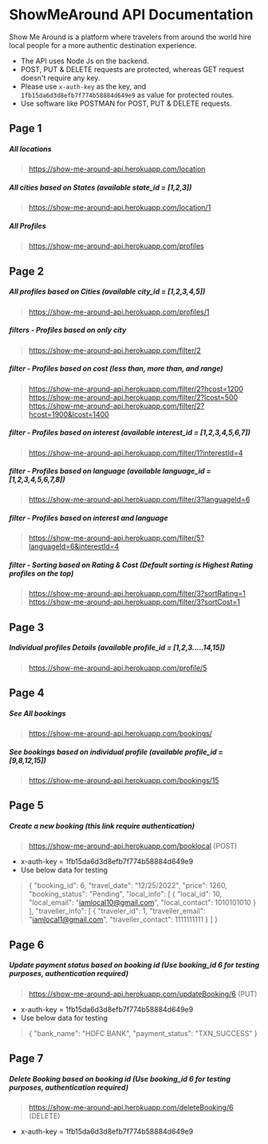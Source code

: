 # ShowMeAround API Documentation
Show Me Around is a platform where travelers from around the world hire local people for a more authentic destination experience.
- The API uses Node Js on the backend.
- POST, PUT & DELETE requests are protected, whereas GET request doesn't require any key.
- Please use `x-auth-key` as the key,  and `1fb15da6d3d8efb7f774b58884d649e9` as value for protected routes.
- Use software like POSTMAN for POST, PUT & DELETE requests.

## Page 1
##### All locations
> https://show-me-around-api.herokuapp.com/location
##### All cities based on States (available state_id = [1,2,3])
> https://show-me-around-api.herokuapp.com/location/1
##### All Profiles
> https://show-me-around-api.herokuapp.com/profiles

## Page 2
##### All profiles based on Cities (available city_id = [1,2,3,4,5])
> https://show-me-around-api.herokuapp.com/profiles/1
##### filters - Profiles based on only city
> https://show-me-around-api.herokuapp.com/filter/2
##### filter - Profiles based on cost (less than, more than, and range)
> https://show-me-around-api.herokuapp.com/filter/2?hcost=1200
> https://show-me-around-api.herokuapp.com/filter/2?lcost=500
> https://show-me-around-api.herokuapp.com/filter/2?hcost=1900&lcost=1400

##### filter - Profiles based on interest (available interest_id = [1,2,3,4,5,6,7])
> https://show-me-around-api.herokuapp.com/filter/1?interestId=4

##### filter - Profiles based on language (available language_id = [1,2,3,4,5,6,7,8])
> https://show-me-around-api.herokuapp.com/filter/3?languageId=6

##### filter - Profiles based on interest and language
> https://show-me-around-api.herokuapp.com/filter/5?languageId=6&interestId=4

##### filter - Sorting based on Rating & Cost (Default sorting is Highest Rating profiles on the top)
> https://show-me-around-api.herokuapp.com/filter/3?sortRating=1
> https://show-me-around-api.herokuapp.com/filter/3?sortCost=1


## Page 3
##### Individual profiles Details (available profile_id = [1,2,3.....14,15])
> https://show-me-around-api.herokuapp.com/profile/5


## Page 4
##### See All bookings
> https://show-me-around-api.herokuapp.com/bookings/
##### See bookings based on individual profile (available profile_id = [9,8,12,15])
> https://show-me-around-api.herokuapp.com/bookings/15

## Page 5
##### Create a new booking (this link require authentication) 
> https://show-me-around-api.herokuapp.com/booklocal (POST)
- x-auth-key = 1fb15da6d3d8efb7f774b58884d649e9
- Use below data for testing
> {
    "booking_id": 6,
    "travel_date": "12/25/2022",
    "price": 1260,
    "booking_status": "Pending",
    "local_info": [
      {
        "local_id": 10,
        "local_email": "iamlocal10@gmail.com",
        "local_contact": 1010101010
      }
    ],
    "traveller_info": [
      {
        "traveler_id": 1,
        "traveller_email": "iamlocal1@gmail.com",
        "traveller_contact": 1111111111
      }
    ]
  }

## Page 6
##### Update payment status based on booking id (Use booking_id 6 for testing purposes, authentication required)
> https://show-me-around-api.herokuapp.com/updateBooking/6 (PUT)
- x-auth-key = 1fb15da6d3d8efb7f774b58884d649e9
- Use below data for testing
> {
"bank_name": "HDFC BANK",
"payment_status": "TXN_SUCCESS"
}
## Page 7

##### Delete Booking based on booking id (Use booking_id 6 for testing purposes, authentication required)
> https://show-me-around-api.herokuapp.com/deleteBooking/6 (DELETE)
- x-auth-key = 1fb15da6d3d8efb7f774b58884d649e9
